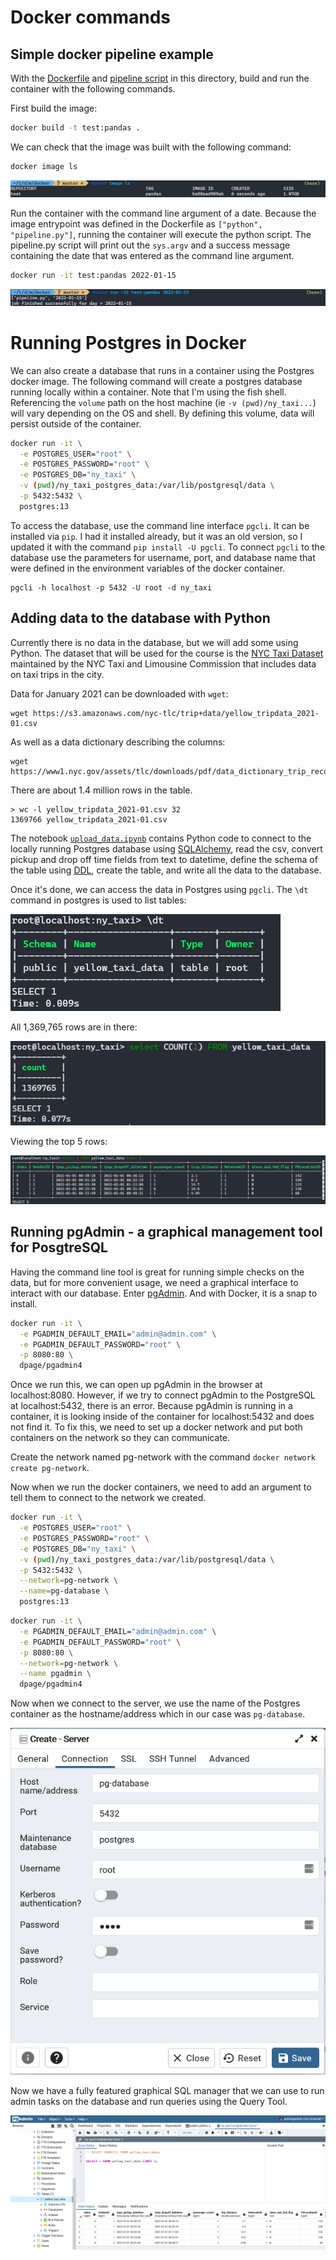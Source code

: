 # Docker commands
## Simple docker pipeline example
With the [Dockerfile](Dockerfile) and [pipeline script](pipeline.py) in this directory, build and run the container with the following commands.

First build the image:

```bash
docker build -t test:pandas .
```

We can check that the image was built with the following command:

```bash
docker image ls
```

![alt txt](img/docker_image_ls.PNG)

Run the container with the command line argument of a date. Because the image entrypoint was defined in the Dockerfile as `["python", "pipeline.py"]`, running the container will execute the python script. The pipeline.py script will print out the `sys.argv` and a success message containing the date that was entered as the command line argument.

```bash
docker run -it test:pandas 2022-01-15
```

![alt txt](img/docker_run.PNG)


# Running Postgres in Docker

We can also create a database that runs in a container using the Postgres docker image. The following command will create a postgres database running locally within a container. Note that I'm using the fish shell. Referencing the `volume` path on the host machine (ie `-v (pwd)/ny_taxi...`) will vary depending on the OS and shell. By defining this volume, data will persist outside of the container.

```bash
docker run -it \
  -e POSTGRES_USER="root" \
  -e POSTGRES_PASSWORD="root" \
  -e POSTGRES_DB="ny_taxi" \
  -v (pwd)/ny_taxi_postgres_data:/var/lib/postgresql/data \
  -p 5432:5432 \
  postgres:13
```

To access the database, use the command line interface `pgcli`. It can be installed via `pip`. I had it installed already, but it was an old version, so I updated it with the command `pip install -U pgcli`. To connect `pgcli` to the database use the parameters for username, port, and database name that were defined in the environment variables of the docker container.

```
pgcli -h localhost -p 5432 -U root -d ny_taxi
```

## Adding data to the database with Python
Currently there is no data in the database, but we will add some using Python. The dataset that will be used for the course is the [NYC Taxi Dataset](https://www1.nyc.gov/site/tlc/about/tlc-trip-record-data.page) maintained by the NYC Taxi and Limousine Commission that includes data on taxi trips in the city. 

Data for January 2021 can be downloaded with `wget`:

``` 
wget https://s3.amazonaws.com/nyc-tlc/trip+data/yellow_tripdata_2021-01.csv
```

As well as a data dictionary describing the columns: 

```
wget https://www1.nyc.gov/assets/tlc/downloads/pdf/data_dictionary_trip_records_yellow.pdf
```

There are about 1.4 million rows in the table.
```
> wc -l yellow_tripdata_2021-01.csv 32
1369766 yellow_tripdata_2021-01.csv
```

The notebook [`upload_data.ipynb`](upload_data.ipynb) contains Python code to connect to the locally running Postgres database using [SQLAlchemy](https://www.sqlalchemy.org/), read the csv, convert pickup and drop off time fields from text to datetime, define the schema of the table using [DDL](https://techterms.com/definition/ddl), create the table, and write all the data to the database. 

Once it's done, we can access the data in Postgres using `pgcli`. The `\dt` command in postgres is used to list tables:

![alt txt](img/list_tables_postgres.PNG)

All 1,369,765 rows are in there:

![alt txt](img/count_rows.PNG)

Viewing the top 5 rows:

![alt txt](img/top_5_rows.PNG)

## Running pgAdmin - a graphical management tool for PosgtreSQL

Having the command line tool is great for running simple checks on the data, but for more convenient usage, we need a graphical interface to interact with our database. Enter [pgAdmin](https://www.pgadmin.org/). And with Docker, it is a snap to install. 

```bash
docker run -it \
  -e PGADMIN_DEFAULT_EMAIL="admin@admin.com" \
  -e PGADMIN_DEFAULT_PASSWORD="root" \
  -p 8080:80 \
  dpage/pgadmin4
```

Once we run this, we can open up pgAdmin in the browser at localhost:8080. However, if we try to connect pgAdmin to the PostgreSQL at localhost:5432, there is an error. Because pgAdmin is running in a container, it is looking inside of the container for localhost:5432 and does not find it. To fix this, we need to set up a docker network and put both containers on the network so they can communicate.

Create the network named pg-network with the command `docker network create pg-network`.

Now when we run the docker containers, we need to add an argument to tell them to connect to the network we created.

```bash
docker run -it \
  -e POSTGRES_USER="root" \
  -e POSTGRES_PASSWORD="root" \
  -e POSTGRES_DB="ny_taxi" \
  -v (pwd)/ny_taxi_postgres_data:/var/lib/postgresql/data \
  -p 5432:5432 \
  --network=pg-network \
  --name=pg-database \
  postgres:13
```


```bash
docker run -it \
  -e PGADMIN_DEFAULT_EMAIL="admin@admin.com" \
  -e PGADMIN_DEFAULT_PASSWORD="root" \
  -p 8080:80 \
  --network=pg-network \
  --name pgadmin \
  dpage/pgadmin4
```

Now when we connect to the server, we use the name of the Postgres container as the hostname/address which in our case was `pg-database`.

![alt txt](img/pgadmin_connect.PNG)

Now we have a fully featured graphical SQL manager that we can use to run admin tasks on the database and run queries using the Query Tool.

![alt txt](img/pgadmin.PNG)

